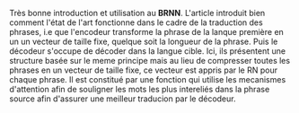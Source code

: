 Très bonne introduction et utilisation au **BRNN**.
L'article introduit bien comment l'état de l'art fonctionne dans le cadre de la traduction des phrases, 
i.e que l'encodeur transforme la phrase de la lanque première en un un vecteur de taille fixe, quelque soit la longueur de la phrase. 
Puis le décodeur s'occupe de décoder dans la langue cible.
Ici, ils présentent une structure basée sur le meme principe mais au lieu de compresser toutes les phrases en un vecteur de taille fixe, 
ce vecteur est appris par le RN pour chaque phrase. Il est constitué par une fonction qui utilise les mecanismes d'attention afin de 
souligner les mots les plus intereliés dans la phrase source afin d'assurer une meilleur traducion par le décodeur. 
